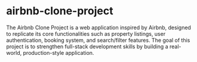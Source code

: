 # airbnb-clone-project
The Airbnb Clone Project is a web application inspired by Airbnb, designed to replicate its core functionalities such as property listings, user authentication, booking system, and search/filter features. The goal of this project is to strengthen full-stack development skills by building a real-world, production-style application.
